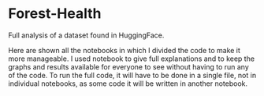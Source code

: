 # Forest-Health
Full analysis of a dataset found in HuggingFace.

Here are shown all the notebooks in which I divided the code to make it more manageable. 
I used notebook to give full explanations and to keep the graphs and results available for everyone to see without having to run any of the code. 
To run the full code, it will have to be done in a single file, not in individual notebooks, as some code it will be written in another notebook.
